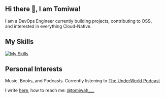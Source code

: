 ## Hi there 👋, I am Tomiwa!
I am a DevOps Engineer currently building projects, contributing to OSS, and interested in everything Cloud-Native.

## My Skills
[![My Skills](https://skillicons.dev/icons?i=linux,docker,kubernetes,python,golang,html,css,js,aws,gcp,jenkins,githubactions,gitlab,ansible,prometheus,bash,git)](https://skillicons.dev)

## Personal Interests
Music, Books, and Podcasts. Currently listening to [The UnderWorld Podcast](https://podcasts.apple.com/us/podcast/the-underworld-podcast/id1529370760)




I write [here](https://medium.com/@tomiwaaribisala), how to reach me: [@tomiwah___](https://twitter.com/tomiwah___)
